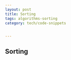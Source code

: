 ```yaml
---
layout: post
title: Sorting
tags: algorithms-sorting
category: tech/code-snippets
 

---
```


## Sorting 

<script src="https://gist.github.com/selimslab/605aa2d2472970e9b95fc10d6f5a6edc.js"></script>

